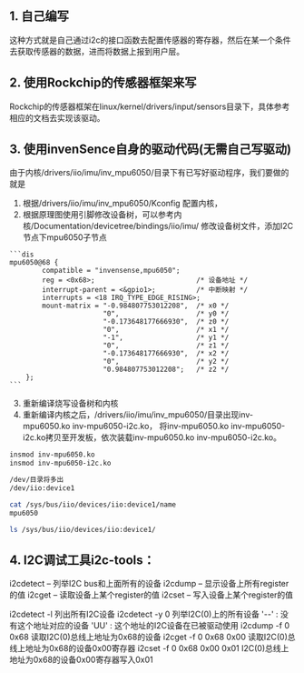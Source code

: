 ## 1. 自己编写

   这种方式就是自己通过i2c的接口函数去配置传感器的寄存器，然后在某一个条件去获取传感器的数据，进而将数据上报到用户层。
## 2. 使用Rockchip的传感器框架来写
   Rockchip的传感器框架在linux/kernel/drivers/input/sensors目录下，具体参考相应的文档去实现该驱动。
## 3. 使用invenSence自身的驱动代码(无需自己写驱动)
由于内核/drivers/iio/imu/inv_mpu6050/目录下有已写好驱动程序，我们要做的就是
   1. 根据/drivers/iio/imu/inv_mpu6050/Kconfig 配置内核，
   2. 根据原理图使用引脚修改设备树，可以参考内核/Documentation/devicetree/bindings/iio/imu/
      修改设备树文件，添加I2C节点下mpu6050子节点
	
	```dis
	mpu6050@68 {
			compatible = "invensense,mpu6050";
			reg = <0x68>;                         /* 设备地址 */
			interrupt-parent = <&gpio1>;          /* 中断映射 */
			interrupts = <18 IRQ_TYPE_EDGE_RISING>;  
			mount-matrix = "-0.984807753012208",  /* x0 */
						   "0",                   /* y0 */
						   "-0.173648177666930",  /* z0 */
						   "0",                   /* x1 */
						   "-1",                  /* y1 */
						   "0",                   /* z1 */
						   "-0.173648177666930",  /* x2 */
						   "0",                   /* y2 */
						   "0.984807753012208";   /* z2 */
		}; 
	```
   3. 重新编译烧写设备树和内核
   4. 重新编译内核之后，/drivers/iio/imu/inv_mpu6050/目录出现inv-mpu6050.ko inv-mpu6050-i2c.ko，
      将inv-mpu6050.ko inv-mpu6050-i2c.ko拷贝至开发板，依次装载inv-mpu6050.ko inv-mpu6050-i2c.ko。
   ```bash
   insmod inv-mpu6050.ko
   insmod inv-mpu6050-i2c.ko
   ```

```bash
/dev/目录将多出
/dev/iio:device1

cat /sys/bus/iio/devices/iio:device1/name
mpu6050

ls /sys/bus/iio/devices/iio:device1/
```

## 4. I2C调试工具i2c-tools：
i2cdetect – 列举I2C bus和上面所有的设备
i2cdump – 显示设备上所有register的值
i2cget – 读取设备上某个register的值
i2cset – 写入设备上某个register的值

i2cdetect -l 列出所有I2C设备
i2cdetect -y 0 列举I2C(0)上的所有设备
	'--' : 没有这个地址对应的设备
	'UU' : 这个地址的I2C设备在已被驱动使用
i2cdump -f 0 0x68 读取I2C(0)总线上地址为0x68的设备
i2cget -f 0 0x68 0x00 读取I2C(0)总线上地址为0x68的设备0x00寄存器
i2cset -f 0 0x68 0x00 0x01 I2C(0)总线上地址为0x68的设备0x00寄存器写入0x01
